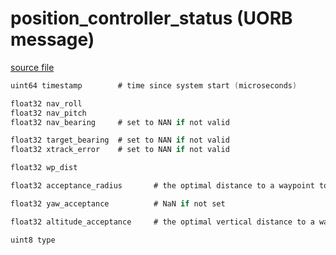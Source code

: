 # position_controller_status (UORB message)



[source file](https://github.com/PX4/PX4-Autopilot/blob/main/msg/position_controller_status.msg)

```c
uint64 timestamp        # time since system start (microseconds)

float32 nav_roll
float32 nav_pitch
float32 nav_bearing     # set to NAN if not valid

float32 target_bearing  # set to NAN if not valid
float32 xtrack_error    # set to NAN if not valid

float32 wp_dist

float32 acceptance_radius       # the optimal distance to a waypoint to switch to the next

float32 yaw_acceptance          # NaN if not set

float32 altitude_acceptance     # the optimal vertical distance to a waypoint to switch to the next

uint8 type

```
